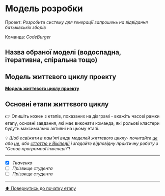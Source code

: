 # Модель розробки

Проект: *Розробити систему для генерації запрошень на відвідання батьківськіх зборів*

Команда: *CodeBurger*

## Назва обраної моделі (водоспадна, ітеративна, спіральна тощо) 

## Модель життєвого циклу проекту

[**Модель життевого циклу проекту**](https://github.com/Chuda4ok/SE-practice-template_2/blob/main/docs/2.Planning/other/%D0%9C%D0%BE%D0%B4%D0%B5%D0%BB%D1%8C%20%D0%B6%D0%B8%D1%82%D1%82%D1%94%D0%B2%D0%BE%D0%B3%D0%BE%20%D1%86%D0%B8%D0%BA%D0%BB%D1%83%20%D0%BF%D1%80%D0%BE%D0%B5%D0%BA%D1%82%D1%83.png)

## Основні етапи життєвого циклу

:point_right: Опишіть кожен з етапів, показаних на діаграмі - вкажіть часові рамки етапу, основні завдання, які має виконати команда, які рольові кластери будуть максимально активні на цьому етапі.

:bulb: *Шоб освіжити в пам'яті види моделей життєвого циклу- почитайте [це](https://evergreens.com.ua/ua/articles/software-development-metodologies.html) або [це](https://training.qatestlab.com/blog/technical-articles/popular-software-development-life-cycles/), або [сттаттю у Вікіпедії](https://uk.wikipedia.org/wiki/%D0%9F%D1%80%D0%BE%D1%86%D0%B5%D1%81_%D1%80%D0%BE%D0%B7%D1%80%D0%BE%D0%B1%D0%BA%D0%B8_%D0%BF%D1%80%D0%BE%D0%B3%D1%80%D0%B0%D0%BC%D0%BD%D0%BE%D0%B3%D0%BE_%D0%B7%D0%B0%D0%B1%D0%B5%D0%B7%D0%BF%D0%B5%D1%87%D0%B5%D0%BD%D0%BD%D1%8F) і згадайте відповідну практичну роботу з "Основ програмної інженерії"!*

---

- [x] *Ткаченко*
- [ ] *Прізвище студента*
- [ ] *Прізвище студента*

---
[:arrow_up: Повернутись до початку етапу](/docs/2.Planning/README.md)
